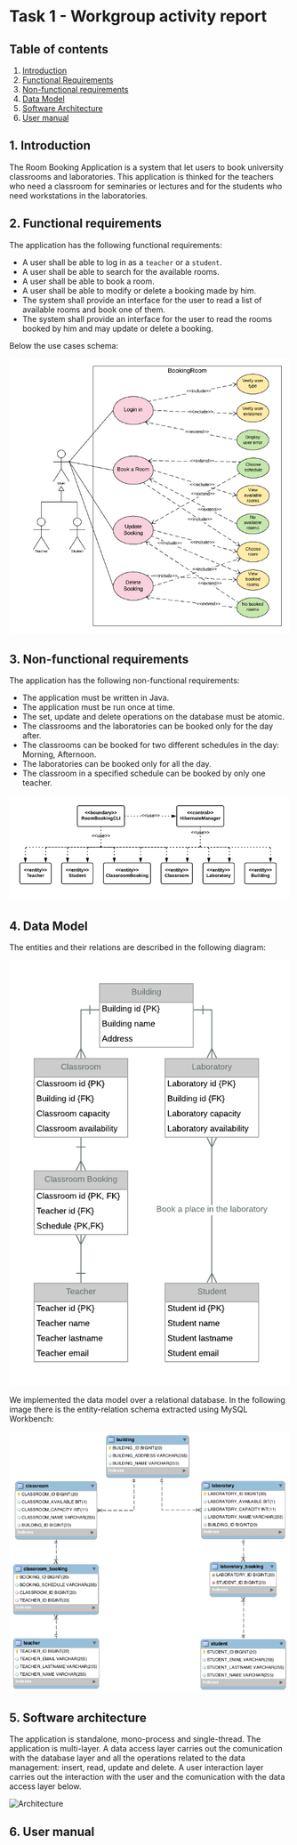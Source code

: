# Task 1 - Workgroup activity report

## Table of contents
1. [Introduction](#1-introduction)
2. [Functional Requirements](#2-functional-requirements)
3. [Non-functional requirements](#3-non-functional-requirements)
4. [Data Model](#4-data-model) 
5. [Software Architecture](#5-software-architecture)
6. [User manual](#6-user-manual)

## 1. Introduction
The Room Booking Application is a system that let users to book university classrooms and laboratories. This application is thinked for the teachers who need a classroom for seminaries or lectures and for the students who need workstations in the laboratories.

## 2. Functional requirements
The application has the following functional requirements:

- A user shall be able to log in as a `teacher` or a `student`.
- A user shall be able to search for the available rooms.
- A user shall be able to book a room.
- A user shall be able to modify or delete a booking made by him.
- The system shall provide an interface for the user to read a list of available rooms and book one of them.
- The system shall provide an interface for the user to read the rooms booked by him and may update or delete a booking.

Below the use cases schema:

![Use Cases](/schemas/task1/UseCases.png)

## 3. Non-functional requirements
The application has the following non-functional requirements:

- The application must be written in Java.
- The application must be run once at time.
- The set, update and delete operations on the database must be atomic.
- The classrooms and the laboratories can be booked only for the day after.
- The classrooms can be booked for two different schedules in the day: Morning, Afternoon.
- The laboratories can be booked only for all the day.
- The classroom in a specified schedule can be booked by only one teacher.

![Classes](/schemas/task1/ClassesUML.png)

## 4. Data Model
The entities and their relations are described in the following diagram:

![Data Model](/schemas/task1/Entities.png)

We implemented the data model over a relational database. In the following image there is the entity-relation schema extracted using MySQL Workbench:

![ER Workbench](/schemas/task1/ER.png)

## 5. Software architecture

The application is standalone, mono-process and single-thread. The application is multi-layer. A data access layer carries out the comunication with the database layer and all the operations related to the data management: insert, read, update and delete. A user interaction layer carries out the interaction with the user and the comunication with the data access layer below.

![Architecture](/schemas/task1/RoomBookingArchitecture.png)

## 6. User manual

